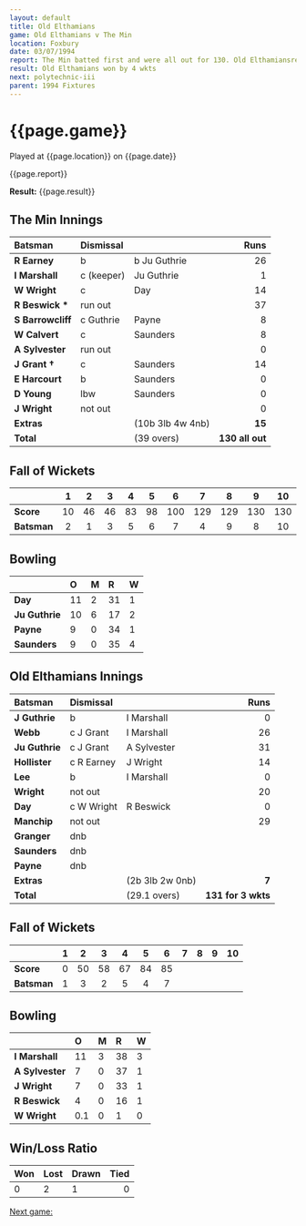 ```yaml
---
layout: default
title: Old Elthamians
game: Old Elthamians v The Min
location: Foxbury
date: 03/07/1994
report: The Min batted first and were all out for 130. Old Elthamiansreplied with 131 for 6 wkts
result: Old Elthamians won by 4 wkts
next: polytechnic-iii
parent: 1994 Fixtures
---
```


# {{page.game}}

Played at {{page.location}} on {{page.date}}

{{page.report}}

**Result:** {{page.result}}

## The Min Innings

| Batsman | Dismissal |  | Runs |
|:---|:---|---|---:|
| **R Earney** | b | b Ju Guthrie | 26 |
| **I Marshall** | c (keeper) | Ju Guthrie | 1 |
| **W Wright** | c | Day | 14 |
| **R Beswick &#42;** | run out |  | 37 |
| **S Barrowcliff** | c Guthrie | Payne | 8 |
| **W Calvert** | c | Saunders | 8 |
| **A Sylvester** | run out |  | 0 |
| **J Grant &#8224;** | c | Saunders | 14 |
| **E Harcourt** | b | Saunders | 0 |
| **D Young** | lbw | Saunders | 0 |
| **J Wright** | not out |  | 0 |
| **Extras** | | (10b 3lb 4w 4nb) | **15** |
| **Total** | | (39 overs) | **130 all out** |

## Fall of Wickets

| | 1 | 2 | 3 | 4 | 5 | 6 | 7 | 8 | 9 | 10 |
|---|:---:|:---:|:---:|:---:|:---:|:---:|:---:|:---:|:---:|:---:|
| **Score** | 10 | 46 | 46 | 83 | 98 | 100 | 129 | 129 | 130 | 130 |
| **Batsman** | 2 | 1 | 3 | 5 | 6 | 7 | 4 | 9 | 8 | 10 |

## Bowling

| | O | M | R | W |
|---|:---|:---|:---|:---|
| **Day** | 11 | 2 | 31 | 1 |
| **Ju Guthrie** | 10 | 6 | 17 | 2 |
| **Payne** | 9 | 0 | 34 | 1 |
| **Saunders** | 9 | 0 | 35 | 4 |

## Old Elthamians Innings

| Batsman | Dismissal |  | Runs |
|:---|:---|---|---:|
| **J Guthrie** | b | I Marshall | 0 |
| **Webb** | c J Grant | I Marshall | 26 |
| **Ju Guthrie** | c J Grant | A Sylvester | 31 |
| **Hollister** | c R Earney | J Wright | 14 |
| **Lee** | b | I Marshall | 0 |
| **Wright** | not out |  | 20 |
| **Day** | c W Wright | R Beswick | 0 |
| **Manchip** | not out |  | 29 |
| **Granger** | dnb |  |  |
| **Saunders** | dnb |  |  |
| **Payne** | dnb |  |  |
| **Extras** | | (2b 3lb 2w 0nb) | **7** |
| **Total** | | (29.1 overs) | **131 for 3 wkts** |

## Fall of Wickets

| | 1 | 2 | 3 | 4 | 5 | 6 | 7 | 8 | 9 | 10 |
|---|:---:|:---:|:---:|:---:|:---:|:---:|:---:|:---:|:---:|:---:|
| **Score** | 0 | 50 | 58 | 67 | 84 | 85 |  |  |  |  |
| **Batsman** | 1 | 3 | 2 | 5 | 4 | 7|  |  |  |  |

## Bowling

| | O | M | R | W |
|---|:---|:---|:---|:---|
| **I Marshall** | 11 | 3 | 38 | 3 |
| **A Sylvester** | 7 | 0 | 37 | 1 |
| **J Wright** | 7 | 0 | 33 | 1 |
| **R Beswick** | 4 | 0 | 16 | 1 |
| **W Wright** | 0.1 | 0 | 1 | 0 |

## Win/Loss Ratio

| Won | Lost | Drawn | Tied |
|:---|:---|:---|---:|
| 0 | 2 | 1 | 0 |

[Next game:]({{page.next}})